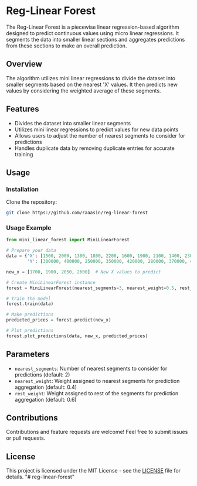 # Reg-Linear Forest

The Reg-Linear Forest is a piecewise linear regression-based algorithm designed to predict continuous values using micro linear regressions. It segments the data into smaller linear sections and aggregates predictions from these sections to make an overall prediction.

## Overview

The algorithm utilizes mini linear regressions to divide the dataset into smaller segments based on the nearest 'X' values. It then predicts new values by considering the weighted average of these segments.

## Features

- Divides the dataset into smaller linear segments
- Utilizes mini linear regressions to predict values for new data points
- Allows users to adjust the number of nearest segments to consider for predictions
- Handles duplicate data by removing duplicate entries for accurate training

## Usage

### Installation

Clone the repository:

```bash
git clone https://github.com/raaasin/reg-linear-forest
```

### Usage Example

```python
from mini_linear_forest import MiniLinearForest

# Prepare your data
data = {'X': [1500, 2000, 1300, 1800, 2200, 1600, 1900, 2100, 1400, 2300, 1700, 2500, 2000, 1500, 1800],
        'Y': [300000, 400000, 250000, 350000, 420000, 280000, 370000, 410000, 260000, 450000, 320000, 480000, 390000, 290000, 340000]}

new_x = [1700, 1900, 2050, 2600]  # New X values to predict

# Create MiniLinearForest instance
forest = MiniLinearForest(nearest_segments=3, nearest_weight=0.5, rest_weight=0.7)

# Train the model
forest.train(data)

# Make predictions
predicted_prices = forest.predict(new_x)

# Plot predictions
forest.plot_predictions(data, new_x, predicted_prices)
```

## Parameters

- `nearest_segments`: Number of nearest segments to consider for predictions (default: 2)
- `nearest_weight`: Weight assigned to nearest segments for prediction aggregation (default: 0.4)
- `rest_weight`: Weight assigned to rest of the segments for prediction aggregation (default: 0.6)

## Contributions

Contributions and feature requests are welcome! Feel free to submit issues or pull requests.

## License

This project is licensed under the MIT License - see the [LICENSE](LICENSE) file for details.
"# reg-linear-forest" 
